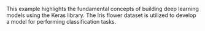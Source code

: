 This example highlights the fundamental concepts of building deep learning models using the Keras library. The Iris flower dataset is utilized to develop a model for performing classification tasks.
